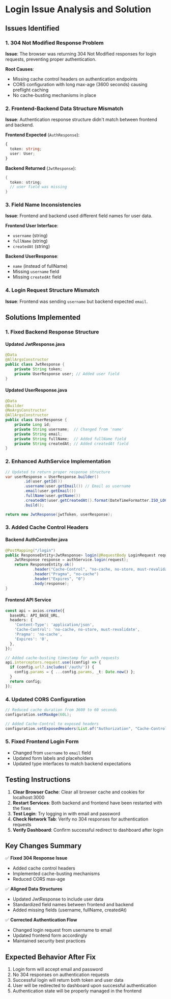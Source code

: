 # Login Issue Analysis and Solution

## Issues Identified

### 1. 304 Not Modified Response Problem
**Issue**: The browser was returning 304 Not Modified responses for login requests, preventing proper authentication.

**Root Causes**:
- Missing cache control headers on authentication endpoints
- CORS configuration with long max-age (3600 seconds) causing preflight caching
- No cache-busting mechanisms in place

### 2. Frontend-Backend Data Structure Mismatch
**Issue**: Authentication response structure didn't match between frontend and backend.

**Frontend Expected** (`AuthResponse`):
```typescript
{
  token: string;
  user: User;
}
```

**Backend Returned** (`JwtResponse`):
```java
{
  token: string;
  // user field was missing
}
```

### 3. Field Name Inconsistencies
**Issue**: Frontend and backend used different field names for user data.

**Frontend User Interface**:
- `username` (string)
- `fullName` (string)
- `createdAt` (string)

**Backend UserResponse**:
- `name` (instead of fullName)
- Missing `username` field
- Missing `createdAt` field

### 4. Login Request Structure Mismatch
**Issue**: Frontend was sending `username` but backend expected `email`.

## Solutions Implemented

### 1. Fixed Backend Response Structure

#### Updated JwtResponse.java
```java
@Data
@AllArgsConstructor
public class JwtResponse {
    private String token;
    private UserResponse user; // Added user field
}
```

#### Updated UserResponse.java
```java
@Data
@Builder
@NoArgsConstructor
@AllArgsConstructor
public class UserResponse {
    private Long id;
    private String username;  // Changed from 'name'
    private String email;
    private String fullName;  // Added fullName field
    private String createdAt; // Added createdAt field
}
```

### 2. Enhanced AuthService Implementation
```java
// Updated to return proper response structure
var userResponse = UserResponse.builder()
        .id(user.getId())
        .username(user.getEmail()) // Email as username
        .email(user.getEmail())
        .fullName(user.getName())
        .createdAt(user.getCreatedAt().format(DateTimeFormatter.ISO_LOCAL_DATE_TIME))
        .build();

return new JwtResponse(jwtToken, userResponse);
```

### 3. Added Cache Control Headers

#### Backend AuthController.java
```java
@PostMapping("/login")
public ResponseEntity<JwtResponse> login(@RequestBody LoginRequest request) {
    JwtResponse response = authService.login(request);
    return ResponseEntity.ok()
            .header("Cache-Control", "no-cache, no-store, must-revalidate")
            .header("Pragma", "no-cache")
            .header("Expires", "0")
            .body(response);
}
```

#### Frontend API Service
```typescript
const api = axios.create({
  baseURL: API_BASE_URL,
  headers: {
    'Content-Type': 'application/json',
    'Cache-Control': 'no-cache, no-store, must-revalidate',
    'Pragma': 'no-cache',
    'Expires': '0',
  },
});

// Added cache-busting timestamp for auth requests
api.interceptors.request.use((config) => {
  if (config.url?.includes('/auth/')) {
    config.params = { ...config.params, _t: Date.now() };
  }
  return config;
});
```

### 4. Updated CORS Configuration
```java
// Reduced cache duration from 3600 to 60 seconds
configuration.setMaxAge(60L);

// Added Cache-Control to exposed headers
configuration.setExposedHeaders(List.of("Authorization", "Cache-Control"));
```

### 5. Fixed Frontend Login Form
- Changed from `username` to `email` field
- Updated form labels and placeholders
- Updated type interfaces to match backend expectations

## Testing Instructions

1. **Clear Browser Cache**: Clear all browser cache and cookies for localhost:3000
2. **Restart Services**: Both backend and frontend have been restarted with the fixes
3. **Test Login**: Try logging in with email and password
4. **Check Network Tab**: Verify no 304 responses for authentication requests
5. **Verify Dashboard**: Confirm successful redirect to dashboard after login

## Key Changes Summary

✅ **Fixed 304 Response Issue**
- Added cache control headers
- Implemented cache-busting mechanisms
- Reduced CORS max-age

✅ **Aligned Data Structures**
- Updated JwtResponse to include user data
- Standardized field names between frontend and backend
- Added missing fields (username, fullName, createdAt)

✅ **Corrected Authentication Flow**
- Changed login request from username to email
- Updated frontend form accordingly
- Maintained security best practices

## Expected Behavior After Fix

1. Login form will accept email and password
2. No 304 responses on authentication requests
3. Successful login will return both token and user data
4. User will be redirected to dashboard upon successful authentication
5. Authentication state will be properly managed in the frontend
